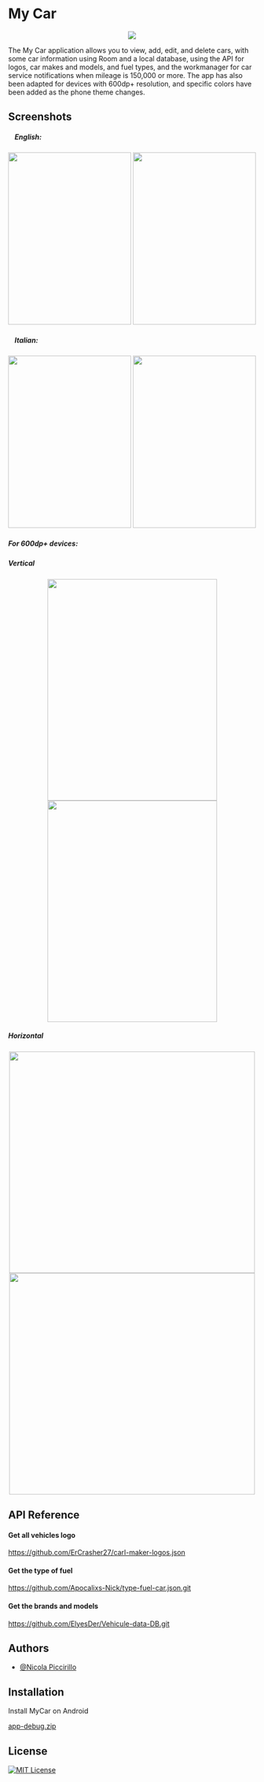 
# My Car 
<p align="center">
 <img src="https://github.com/Apocalixs-Nick/NewMyCar/blob/main/app/src/main/res/img/MyCarLogo.JPG">
</p>

The My Car application allows you to view, add, edit, and delete cars, with some car information using Room and a local database, using the API for logos, car makes and models, and fuel types, and the workmanager for car service notifications when mileage is 150,000 or more. The app has also been adapted for devices with 600dp+ resolution, and specific colors have been added as the phone theme changes.

## Screenshots
<p align="left">
<h5><img src="https://github.com/Apocalixs-Nick/NewMyCar/blob/main/app/src/main/res/img/us-flag.png" height="13">English:</h5>
<p align="center">
<img width="250" height="350" src="https://github.com/Apocalixs-Nick/NewMyCar/blob/main/app/src/main/res/img/listCarLightMode.JPG">

<img width="250" height="350" src="https://github.com/Apocalixs-Nick/NewMyCar/blob/main/app/src/main/res/img/detailCarLightMode.JPG">
</p>

<h5><img src="https://github.com/Apocalixs-Nick/NewMyCar/blob/main/app/src/main/res/img/it-flag.png" height="13">Italian:</h5>
<p align="center">
<img width="250" height="350" src="https://github.com/Apocalixs-Nick/NewMyCar/blob/main/app/src/main/res/img/listCarDarkMode.jpg">

<img width="250" height="350" src="https://github.com/Apocalixs-Nick/NewMyCar/blob/main/app/src/main/res/img/detailCarDarkMode.jpg">
</p>

<h5>For 600dp+ devices:</h5>
<h5>Vertical</h5>
<p align="center">
<img width="345" height="450" src="https://github.com/Apocalixs-Nick/NewMyCar/blob/main/app/src/main/res/img/listVertical.JPG">

<img width="345" height="450" src="https://github.com/Apocalixs-Nick/NewMyCar/blob/main/app/src/main/res/img/detailVertical.JPG">
</p>
<h5>Horizontal</h5>
<p align="center">
<img width="500" height="450" src="https://github.com/Apocalixs-Nick/NewMyCar/blob/main/app/src/main/res/img/listHorizontal.JPG">

<img width="500" height="450" src="https://github.com/Apocalixs-Nick/NewMyCar/blob/main/app/src/main/res/img/detailHorizontal.JPG">
</p>

## API Reference

#### Get all vehicles logo
https://github.com/ErCrasher27/carl-maker-logos.json

#### Get the type of fuel
https://github.com/Apocalixs-Nick/type-fuel-car.json.git

#### Get the brands and models
https://github.com/ElyesDer/Vehicule-data-DB.git

## Authors

- [@Nicola Piccirillo](https://github.com/Apocalixs-Nick)

## Installation

Install MyCar on Android

[app-debug.zip](https://github.com/Apocalixs-Nick/NewMyCar/files/10229461/app-debug.zip)

## License

[![MIT License](https://img.shields.io/badge/License-MIT-green.svg)](https://choosealicense.com/licenses/mit/)
